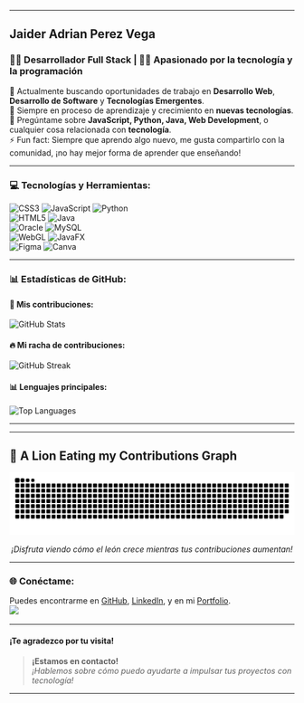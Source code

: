 
---

## Jaider Adrian Perez Vega

### 👨‍💻 Desarrollador Full Stack | 👨‍🎓 Apasionado por la tecnología y la programación

🔭 Actualmente buscando oportunidades de trabajo en **Desarrollo Web**, **Desarrollo de Software** y **Tecnologías Emergentes**.  
🌱 Siempre en proceso de aprendizaje y crecimiento en **nuevas tecnologías**.  
💬 Pregúntame sobre **JavaScript, Python, Java, Web Development**, o cualquier cosa relacionada con **tecnología**.  
⚡ Fun fact: Siempre que aprendo algo nuevo, me gusta compartirlo con la comunidad, ¡no hay mejor forma de aprender que enseñando!

---

### 💻 **Tecnologías y Herramientas**:
![CSS3](https://img.shields.io/badge/css3-%231572B6.svg?style=for-the-badge&logo=css3&logoColor=white) ![JavaScript](https://img.shields.io/badge/javascript-%23323330.svg?style=for-the-badge&logo=javascript&logoColor=%23F7DF1E) ![Python](https://img.shields.io/badge/python-3670A0?style=for-the-badge&logo=python&logoColor=ffdd54)  
![HTML5](https://img.shields.io/badge/html5-%23E34F26.svg?style=for-the-badge&logo=html5&logoColor=white) ![Java](https://img.shields.io/badge/java-%23ED8B00.svg?style=for-the-badge&logo=openjdk&logoColor=white)  
![Oracle](https://img.shields.io/badge/Oracle-F80000?style=for-the-badge&logo=oracle&logoColor=white) ![MySQL](https://img.shields.io/badge/mysql-4479A1.svg?style=for-the-badge&logo=mysql&logoColor=white)  
![WebGL](https://img.shields.io/badge/WebGL-990000?logo=webgl&logoColor=white&style=for-the-badge) ![JavaFX](https://img.shields.io/badge/javafx-%23FF0000.svg?style=for-the-badge&logo=javafx&logoColor=white)  
![Figma](https://img.shields.io/badge/figma-%23F24E1E.svg?style=for-the-badge&logo=figma&logoColor=white) ![Canva](https://img.shields.io/badge/Canva-%2300C4CC.svg?style=for-the-badge&logo=Canva&logoColor=white)  

---

### 📊 **Estadísticas de GitHub**:
#### 🌟 **Mis contribuciones**:
![GitHub Stats](https://github-readme-stats.vercel.app/api?username=Jaiderpe&theme=dark&hide_border=false&include_all_commits=false&count_private=false)  
#### 🔥 **Mi racha de contribuciones**:
![GitHub Streak](https://github-readme-streak-stats.herokuapp.com/?user=Jaiderpe&theme=dark&hide_border=false)  
#### 📊 **Lenguajes principales**:
![Top Languages](https://github-readme-stats.vercel.app/api/top-langs/?username=Jaiderpe&theme=dark&hide_border=false&include_all_commits=false&count_private=false&layout=compact)

---
--------
## 🦁 A Lion Eating my Contributions Graph

<p align="center">
  <!-- Reemplaza esta URL por la del gráfico de león generado -->
  <img src="https://github.com/Platane/snk/raw/output/github-contribution-grid-snake.svg" alt="Lion Eating Contributions">
</p>

<p align="center">
  <i>¡Disfruta viendo cómo el león crece mientras tus contribuciones aumentan!</i>
</p>

--------
### 🌐 **Conéctame**:
Puedes encontrarme en [GitHub](https://github.com/Jaiderpe), [LinkedIn](https://www.linkedin.com/in/jaiderperezvega), y en mi [Portfolio](#).  
[![](https://visitcount.itsvg.in/api?id=Jaiderpe&icon=0&color=0)](https://visitcount.itsvg.in)

---

#### **¡Te agradezco por tu visita!**  
> **¡Estamos en contacto!**  
>  *¡Hablemos sobre cómo puedo ayudarte a impulsar tus proyectos con tecnología!*

---
